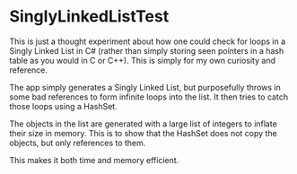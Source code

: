 # SinglyLinkedListTest
This is just a thought experiment about how one could check for loops in a Singly Linked List in C# (rather than simply storing seen pointers in a hash table as you would in C or C++).
This is simply for my own curiosity and reference.

The app simply generates a Singly Linked List, but purposefully throws in some bad references to form infinite loops into the list.  It then tries to catch those loops using a HashSet.

The objects in the list are generated with a large list of integers to inflate their size in memory. This is to show that the HashSet does not copy the objects, but only references to them.

This makes it both time and memory efficient.

